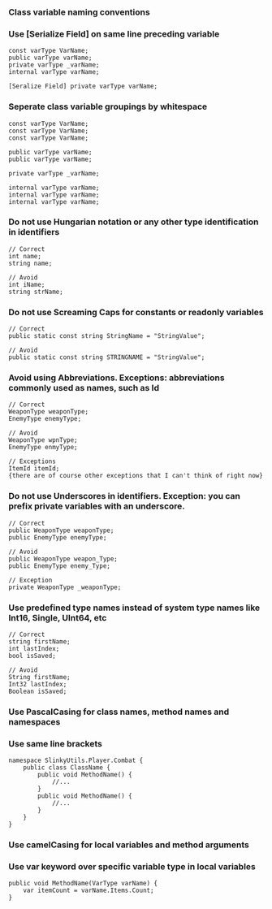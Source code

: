 ### Class variable naming conventions
### Use [Serialize Field] on same line preceding variable
    const varType VarName;
    public varType varName;
    private varType _varName;
    internal varType varName;
    
    [Seralize Field] private varType varName;

### Seperate class variable groupings by whitespace
    const varType VarName;
    const varType VarName;
    const varType VarName;
    
    public varType varName;
    public varType varName;
    
    private varType _varName;
    
    internal varType varName;
    internal varType varName;
    internal varType varName;
    
### Do not use Hungarian notation or any other type identification in identifiers
    // Correct
    int name;
    string name;

    // Avoid
    int iName;
    string strName;
  
### Do not use Screaming Caps for constants or readonly variables
    // Correct
    public static const string StringName = "StringValue";

    // Avoid
    public static const string STRINGNAME = "StringValue";
    
### Avoid using Abbreviations. Exceptions: abbreviations commonly used as names, such as Id
    // Correct
    WeaponType weaponType;
    EnemyType enemyType;

    // Avoid
    WeaponType wpnType;
    EnemyType enmyType;

    // Exceptions
    ItemId itemId;
    {there are of course other exceptions that I can't think of right now}

### Do not use Underscores in identifiers. Exception: you can prefix private variables with an underscore.
    // Correct
    public WeaponType weaponType;
    public EnemyType enemyType;

    // Avoid
    public WeaponType weapon_Type;
    public EnemyType enemy_Type;

    // Exception
    private WeaponType _weaponType;

### Use predefined type names instead of system type names like Int16, Single, UInt64, etc     
    // Correct
    string firstName;
    int lastIndex;
    bool isSaved;

    // Avoid
    String firstName;
    Int32 lastIndex;
    Boolean isSaved;

### Use PascalCasing for class names, method names and namespaces
### Use same line brackets
    namespace SlinkyUtils.Player.Combat {
        public class ClassName {
            public void MethodName() {
                //...
            }
            public void MethodName() {
                //...
            }
        }
    }

### Use camelCasing for local variables and method arguments
### Use var keyword over specific variable type in local variables
    public void MethodName(VarType varName) {
        var itemCount = varName.Items.Count;
    }
